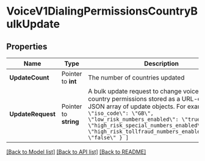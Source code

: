 # VoiceV1DialingPermissionsCountryBulkUpdate

## Properties

Name | Type | Description | Notes
------------ | ------------- | ------------- | -------------
**UpdateCount** | Pointer to **int** | The number of countries updated |
**UpdateRequest** | Pointer to **string** | A bulk update request to change voice dialing country permissions stored as a URL-encoded, JSON array of update objects. For example : `[ { \"iso_code\": \"GB\", \"low_risk_numbers_enabled\": \"true\", \"high_risk_special_numbers_enabled\":\"true\", \"high_risk_tollfraud_numbers_enabled\": \"false\" } ]` |

[[Back to Model list]](../README.md#documentation-for-models) [[Back to API list]](../README.md#documentation-for-api-endpoints) [[Back to README]](../README.md)


